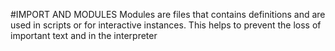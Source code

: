 #IMPORT AND MODULES
Modules are files that contains definitions and are used in scripts or for interactive instances.
This helps to prevent the loss of important text and in the interpreter


